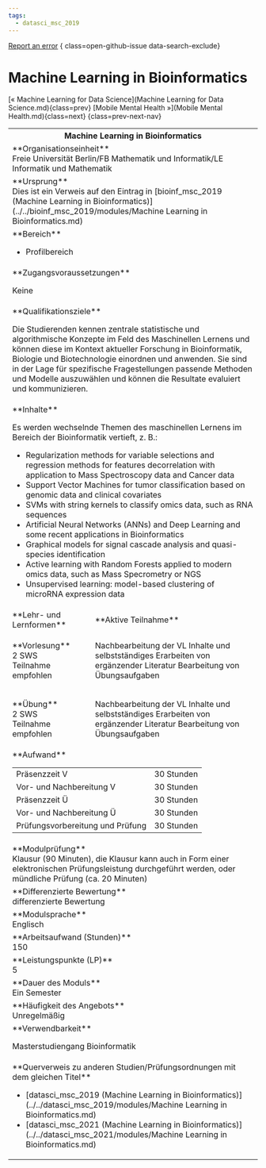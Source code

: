 ```yaml
---
tags:
  - datasci_msc_2019
---
```

[Report an error](https://github.com/SGSSGene/FUB-SUP/issues/new?title=Error%20in%20%22Machine%20Learning%20in%20Bioinformatics%22&body=There%20seems%20to%20be%20an%20error%20in%20module%20%22Machine%20Learning%20in%20Bioinformatics%22%2E%0A%0A%3CDescribe%20here%20a%20slightly%20more%20detailed%20description%20of%20what%20is%20wrong%3E&labels=bug)
{ class=open-github-issue data-search-exclude}

# Machine Learning in Bioinformatics

[« Machine Learning for Data Science](Machine Learning for Data Science.md){class=prev}
[Mobile Mental Health »](Mobile Mental Health.md){class=next}
{class=prev-next-nav}

<table markdown id="moduledesc">
<tr markdown class="moduledesc_head"><th colspan="2">Machine Learning in Bioinformatics </th></tr>
<tr markdown><td colspan="2">**Organisationseinheit**   <br>Freie Universität Berlin/FB Mathematik und Informatik/LE Informatik und Mathematik</td></tr>
<tr markdown><td colspan="2">**Ursprung**<br>Dies ist ein Verweis auf den Eintrag in [bioinf_msc_2019 (Machine Learning in Bioinformatics)](../../bioinf_msc_2019/modules/Machine Learning in Bioinformatics.md)</td></tr>
<tr markdown><td colspan="2">**Bereich**<br>


- Profilbereich

</td></tr>

<tr markdown><td colspan="2">**Zugangsvoraussetzungen** <br>

Keine


</td></tr>
<tr markdown><td colspan="2">**Qualifikationsziele**    <br>

Die Studierenden kennen zentrale statistische und algorithmische Konzepte im
Feld des Maschinellen Lernens und können diese im Kontext aktueller
Forschung in Bioinformatik, Biologie und Biotechnologie einordnen und
anwenden. Sie sind in der Lage für spezifische Fragestellungen passende
Methoden und Modelle auszuwählen und können die Resultate evaluiert und
kommunizieren.


</td></tr>
<tr markdown><td colspan="2">**Inhalte**                <br>

Es werden wechselnde Themen des maschinellen Lernens im Bereich der
Bioinformatik vertieft, z. B.:

- Regularization methods for variable selections and regression methods for
  features decorrelation with application to Mass Spectroscopy data and
  Cancer data
- Support Vector Machines for tumor classification based on genomic data and
  clinical covariates
- SVMs with string kernels to classify omics data, such as RNA sequences
- Artificial Neural Networks (ANNs) and Deep Learning and some recent
  applications in Bioinformatics
- Graphical models for signal cascade analysis and quasi-species
  identification
- Active learning with Random Forests applied to modern omics data, such as
  Mass Specrometry or NGS
- Unsupervised learning: model-based clustering of microRNA expression data


</td></tr>

<tr markdown><td>**Lehr- und Lernformen**</td><td>**Aktive Teilnahme**</td></tr>
<tr markdown><td> **Vorlesung** <br>2 SWS <br> Teilnahme empfohlen</td><td>

Nachbearbeitung der VL Inhalte und selbstständiges Erarbeiten von ergänzender Literatur
Bearbeitung von Übungsaufgaben
</td></tr>
<tr markdown><td> **Übung** <br>2 SWS <br> Teilnahme empfohlen</td><td>

Nachbearbeitung der VL Inhalte und selbstständiges Erarbeiten von ergänzender Literatur
Bearbeitung von Übungsaufgaben
</td></tr>
<tr markdown><td colspan="2">**Aufwand**                <br>
<table class="aufwand_table">
<tr><td>Präsenzzeit V</td><td>30 Stunden</td></tr>
<tr><td>Vor- und Nachbereitung V</td><td>30 Stunden</td></tr>
<tr><td>Präsenzzeit Ü</td><td>30 Stunden</td></tr>
<tr><td>Vor- und Nachbereitung Ü</td><td>30 Stunden</td></tr>
<tr><td>Prüfungsvorbereitung und Prüfung</td><td>30 Stunden</td></tr>
</table>

</td></tr>
<tr markdown><td colspan="2">**Modulprüfung**             <br>Klausur (90 Minuten), die Klausur kann auch in Form einer elektronischen
Prüfungsleistung durchgeführt werden, oder mündliche Prüfung (ca. 20
Minuten)


</td></tr>
<tr markdown><td colspan="2">**Differenzierte Bewertung** <br>differenzierte Bewertung

</td></tr>
<tr markdown><td colspan="2">**Modulsprache**             <br>Englisch</td></tr>
<tr markdown><td colspan="2">**Arbeitsaufwand (Stunden)** <br>150</td></tr>
<tr markdown><td colspan="2">**Leistungspunkte (LP)**     <br>5</td></tr>
<tr markdown><td colspan="2">**Dauer des Moduls**         <br>Ein Semester</td></tr>
<tr markdown><td colspan="2">**Häufigkeit des Angebots**  <br>Unregelmäßig</td></tr>
<tr markdown><td colspan="2">**Verwendbarkeit**           <br>

Masterstudiengang Bioinformatik


</td></tr>

<tr markdown><td colspan="2">**Querverweis zu anderen Studien/Prüfungsordnungen mit dem gleichen Titel**<br>


- [datasci_msc_2019 (Machine Learning in Bioinformatics)](../../datasci_msc_2019/modules/Machine Learning in Bioinformatics.md)
- [datasci_msc_2021 (Machine Learning in Bioinformatics)](../../datasci_msc_2021/modules/Machine Learning in Bioinformatics.md)

</td></tr>

</table>
